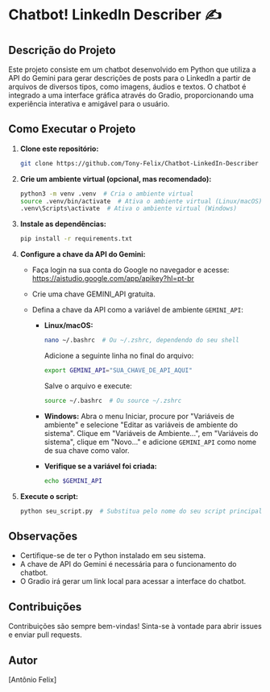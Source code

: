 # Chatbot! LinkedIn Describer ✍️

## Descrição do Projeto

Este projeto consiste em um chatbot desenvolvido em Python que utiliza a API do Gemini para gerar descrições de posts para o LinkedIn a partir de arquivos de diversos tipos, como imagens, áudios e textos. O chatbot é integrado a uma interface gráfica através do Gradio, proporcionando uma experiência interativa e amigável para o usuário.

## Como Executar o Projeto

1.  **Clone este repositório:**

    ```bash
    git clone https://github.com/Tony-Felix/Chatbot-LinkedIn-Describer
    ```

2.  **Crie um ambiente virtual (opcional, mas recomendado):**

    ```bash
    python3 -m venv .venv  # Cria o ambiente virtual
    source .venv/bin/activate  # Ativa o ambiente virtual (Linux/macOS)
    .venv\Scripts\activate  # Ativa o ambiente virtual (Windows)
    ```

3.  **Instale as dependências:**

    ```bash
    pip install -r requirements.txt
    ```

4.  **Configure a chave da API do Gemini:**

    *   Faça login na sua conta do Google no navegador e acesse: <https://aistudio.google.com/app/apikey?hl=pt-br>
    *   Crie uma chave GEMINI\_API gratuita.
    *   Defina a chave da API como a variável de ambiente `GEMINI_API`:

        *   **Linux/macOS:**
            ```bash
            nano ~/.bashrc  # Ou ~/.zshrc, dependendo do seu shell
            ```
            Adicione a seguinte linha no final do arquivo:
            ```bash
            export GEMINI_API="SUA_CHAVE_DE_API_AQUI"
            ```
            Salve o arquivo e execute:
            ```bash
            source ~/.bashrc  # Ou source ~/.zshrc
            ```

        *   **Windows:**
            Abra o menu Iniciar, procure por "Variáveis de ambiente" e selecione "Editar as variáveis de ambiente do sistema". Clique em "Variáveis de Ambiente...", em "Variáveis do sistema", clique em "Novo..." e adicione `GEMINI_API` como nome de sua chave como valor.

        *   **Verifique se a variável foi criada:**
            ```bash
            echo $GEMINI_API
            ```

5.  **Execute o script:**

    ```bash
    python seu_script.py  # Substitua pelo nome do seu script principal
    ```

## Observações

*   Certifique-se de ter o Python instalado em seu sistema.
*   A chave de API do Gemini é necessária para o funcionamento do chatbot.
*   O Gradio irá gerar um link local para acessar a interface do chatbot.

## Contribuições

Contribuições são sempre bem-vindas! Sinta-se à vontade para abrir issues e enviar pull requests.

## Autor

[Antônio Felix]